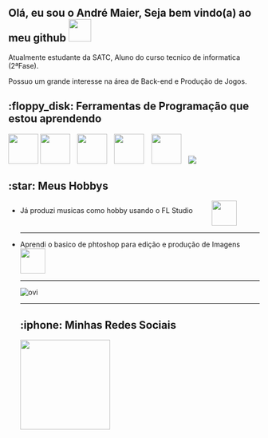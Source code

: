 <h2>Olá, eu sou o André Maier, Seja bem vindo(a) ao meu github <img src="https://media.tenor.com/itjFesV8_RUAAAAi/soulja-boy-pepe.gif" heigth="45" width="45"></h2>
<p>Atualmente estudante da SATC, Aluno do curso tecnico de informatica (2ªFase).</p>
<p>Possuo um grande interesse na área de Back-end e Produção de Jogos.</p>
<h2>:floppy_disk: Ferramentas de Programação que estou aprendendo </h2>
<p><img src="https://cdn.jsdelivr.net/gh/devicons/devicon/icons/python/python-original.svg" heigth="60" width="60">
<img src="https://cdn.jsdelivr.net/gh/devicons/devicon/icons/c/c-plain.svg"heigth="60" width="60">⠀
<img src="https://cdn.jsdelivr.net/gh/devicons/devicon/icons/photoshop/photoshop-line.svg"heigth="60" width="60">⠀
<img src="https://cdn.jsdelivr.net/gh/devicons/devicon/icons/html5/html5-original.svg"heigth="60" width="60">⠀
<img src="https://cdn.jsdelivr.net/gh/devicons/devicon/icons/mysql/mysql-plain-wordmark.svg"heigth="60" width="60">⠀
<img src="https://upload.wikimedia.org/wikipedia/commons/thumb/a/a7/React-icon.svg/2300px-React-icon.svg.png"/>

<h2>:star: Meus Hobbys</h2>
<ul>
<li><p>Já produzi musicas como hobby usando o FL Studio ⠀⠀⠀
<img src="https://media.tenor.com/SG4Mic1ZZrQAAAAi/fl-studio-petpet.gif"heigth="50" width="50" align="middle">  
</p> </li>

<hr>
<li><p>Aprendi o basico de phtoshop para edição e produção de Imagens⠀⠀⠀ 
<img src="https://media.tenor.com/s3oRS9Uq1qMAAAAi/photoshop-pet-pet-meme.gif" heigth="50" width="50" align="middle"> 
</p> </li>

<hr>
<img src="https://github-readme-stats.vercel.app/api/top-langs?username=madushadhanushka&show_icons=true&locale=en&layout=compact&theme=chartreuse-dark" alt="ovi" />
<p>
</p>
</ol>
<hr>

<h2>:iphone: Minhas Redes Sociais</h2>
<div>
<a href="https://www.instagram.com/andre_dos_santos_maier/"> 
<img height="180em" src="https://static.vecteezy.com/system/resources/previews/018/930/413/original/instagram-logo-instagram-icon-transparent-free-png.png" />
